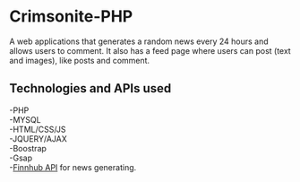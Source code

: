 # Crimsonite-PHP
A web applications that generates a random news every 24 hours and allows users to comment.
It also has a feed page where users can post (text and images), like posts and comment.
## Technologies and APIs used

-PHP  
-MYSQL  
-HTML/CSS/JS  
-JQUERY/AJAX  
-Boostrap  
-Gsap  
-<a href="https://finnhub.io/">Finnhub API</a> for news generating.  
